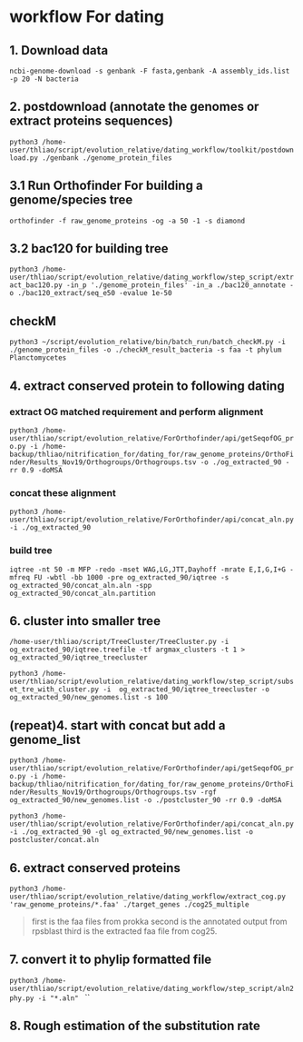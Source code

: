 
# workflow For dating

## 1. Download data

`ncbi-genome-download -s genbank -F fasta,genbank -A assembly_ids.list -p 20 -N bacteria`


## 2. postdownload (annotate the genomes or extract proteins sequences)
`python3 /home-user/thliao/script/evolution_relative/dating_workflow/toolkit/postdownload.py ./genbank ./genome_protein_files`


## 3.1 Run Orthofinder For building a genome/species tree

`orthofinder -f raw_genome_proteins -og -a 50 -1 -s diamond`

## 3.2 bac120 for building tree

`python3 /home-user/thliao/script/evolution_relative/dating_workflow/step_script/extract_bac120.py -in_p './genome_protein_files' -in_a ./bac120_annotate -o ./bac120_extract/seq_e50 -evalue 1e-50`

## checkM
`python3 ~/script/evolution_relative/bin/batch_run/batch_checkM.py -i ./genome_protein_files -o ./checkM_result_bacteria -s faa -t phylum Planctomycetes`

## 4. extract conserved protein to following dating

### extract OG matched requirement and perform alignment
`python3 /home-user/thliao/script/evolution_relative/ForOrthofinder/api/getSeqofOG_pro.py -i /home-backup/thliao/nitrification_for/dating_for/raw_genome_proteins/OrthoFinder/Results_Nov19/Orthogroups/Orthogroups.tsv -o ./og_extracted_90 -rr 0.9 -doMSA`

### concat these alignment
`python3 /home-user/thliao/script/evolution_relative/ForOrthofinder/api/concat_aln.py -i ./og_extracted_90 `

### build tree
`iqtree -nt 50 -m MFP -redo -mset WAG,LG,JTT,Dayhoff -mrate E,I,G,I+G -mfreq FU -wbtl -bb 1000 -pre og_extracted_90/iqtree -s og_extracted_90/concat_aln.aln -spp og_extracted_90/concat_aln.partition`

## 6. cluster into smaller tree
`/home-user/thliao/script/TreeCluster/TreeCluster.py -i  og_extracted_90/iqtree.treefile -tf argmax_clusters -t 1 > og_extracted_90/iqtree_treecluster`

`python3 /home-user/thliao/script/evolution_relative/dating_workflow/step_script/subset_tre_with_cluster.py -i  og_extracted_90/iqtree_treecluster -o og_extracted_90/new_genomes.list -s 100`


## (repeat)4. start with concat but add a genome_list
`python3 /home-user/thliao/script/evolution_relative/ForOrthofinder/api/getSeqofOG_pro.py -i /home-backup/thliao/nitrification_for/dating_for/raw_genome_proteins/OrthoFinder/Results_Nov19/Orthogroups/Orthogroups.tsv -rgf og_extracted_90/new_genomes.list -o ./postcluster_90 -rr 0.9 -doMSA `

`python3 /home-user/thliao/script/evolution_relative/ForOrthofinder/api/concat_aln.py -i ./og_extracted_90 -gl og_extracted_90/new_genomes.list -o postcluster/concat.aln`



## 6. extract conserved proteins
`python3 /home-user/thliao/script/evolution_relative/dating_workflow/extract_cog.py 'raw_genome_proteins/*.faa' ./target_genes ./cog25_multiple`
> first is the faa files from prokka 
> second is the annotated output from rpsblast
> third is the extracted faa file from cog25.  

## 7. convert it to phylip formatted file
`python3 /home-user/thliao/script/evolution_relative/dating_workflow/step_script/aln2phy.py -i "*.aln" `
``

## 8. Rough estimation of the substitution rate


